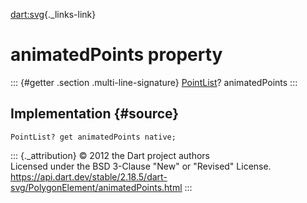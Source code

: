 [dart:svg](../../dart-svg/dart-svg-library){._links-link}

animatedPoints property
=======================

::: {#getter .section .multi-line-signature}
[PointList](../pointlist-class)? animatedPoints
:::

Implementation {#source}
--------------

``` {.language-dart data-language="dart"}
PointList? get animatedPoints native;
```

::: {._attribution}
© 2012 the Dart project authors\
Licensed under the BSD 3-Clause \"New\" or \"Revised\" License.\
<https://api.dart.dev/stable/2.18.5/dart-svg/PolygonElement/animatedPoints.html>
:::
